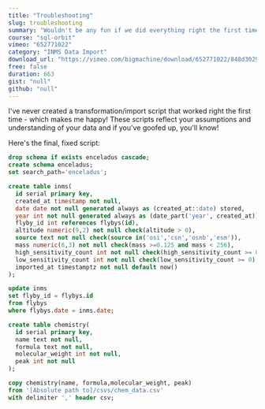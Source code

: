 ```yaml
---
title: "Troubleshooting"
slug: troubleshooting
summary: "Wouldn't be any fun if we did everything right the first time, would it? Imposing rules during transformation is always problematic - which is great! We get to learn about our assumptions and also dig deeper into the data."
course: "sql-orbit"
vimeo: "652771022"
category: "INMS Data Import"
download_url: "https://vimeo.com/bigmachine/download/652771022/848d3029b7"
free: false
duration: 663
gist: "null"
github: "null"
---
```


I've never created a transformation/import script that worked right the first time - which makes me happy! These scripts reflect your assumptions and understanding of your data and if you've goofed up, you'll know!

Here's the final, fixed script:

```sql
drop schema if exists enceladus cascade;
create schema enceladus;
set search_path='enceladus';

create table inms(
  id serial primary key,
  created_at timestamp not null,
  date date not null generated always as (created_at::date) stored,
  year int not null generated always as (date_part('year', created_at)) stored,
  flyby_id int references flybys(id),
  altitude numeric(9,2) not null check(altitude > 0),
  source text not null check(source in('osi','csn','osnb','esm')),
  mass numeric(6,3) not null check(mass >=0.125 and mass < 256),
  high_sensitivity_count int not null check(high_sensitivity_count >= 0),
  low_sensitivity_count int not null check(low_sensitivity_count >= 0),
  imported_at timestamptz not null default now()
);

update inms
set flyby_id = flybys.id
from flybys 
where flybys.date = inms.date;

create table chemistry(
  id serial primary key,
  name text not null,
  formula text not null,
  molecular_weight int not null,
  peak int not null
);

copy chemistry(name, formula,molecular_weight, peak) 
from '[Absolute path to]/csvs/chem_data.csv'
with delimiter ',' header csv;
```

